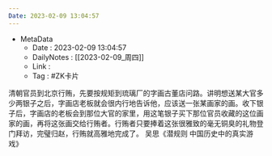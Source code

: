 ```yaml
---
Date: 2023-02-09 13:04:57
---
```

- MetaData
	- Date : 2023-02-09 13:04:57
	- DailyNotes : [[2023-02-09_周四]]
	- Link : 
	- Tag : #ZK卡片 


清朝官员到北京行贿，先要按规矩到琉璃厂的字画古董店问路。讲明想送某大官多少两银子之后，字画店老板就会很内行地告诉他，应该送一张某画家的画。收下银子后，字画店的老板会到那位大官的家里，用这笔银子买下那位官员收藏的这位画家的画，再将这张画交给行贿者。行贿者只要捧着这张很雅致的毫无铜臭的礼物登门拜访，完璧归赵，行贿就高雅地完成了。
吴思《潜规则 中国历史中的真实游戏》